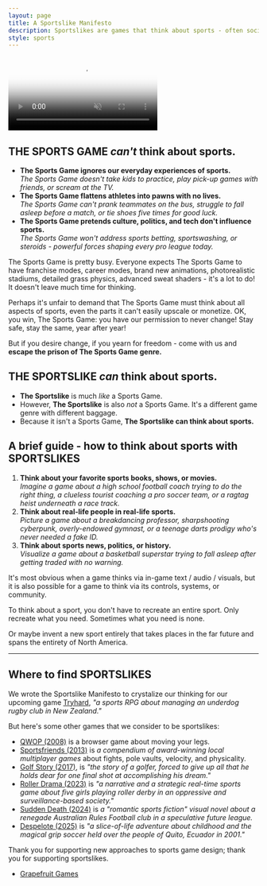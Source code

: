 ```yaml
---
layout: page
title: A Sportslike Manifesto
description: Sportslikes are games that think about sports - often socially, culturally, psychologically. They're LIKE Sports Games, but they're NOT.
style: sports
---
```


<video id="background-video" autoplay loop muted playsinline disablepictureinpicture poster="sportslike.jpg">
  <source src="sportslike.mp4" type="video/mp4">
</video>

## THE SPORTS GAME *can't* think about sports.

- **The Sports Game ignores our everyday experiences of sports.** <br /> *The Sports Game doesn't take kids to practice, play pick-up games with friends, or scream at the TV.*
- **The Sports Game flattens athletes into pawns with no lives.** <br /> *The Sports Game can't prank teammates on the bus, struggle to fall asleep before a match, or tie shoes five times for good luck.*
- **The Sports Game pretends culture, politics, and tech don't influence sports.** <br /> *The Sports Game won't address sports betting, sportswashing, or steroids - powerful forces shaping every pro league today.*

The Sports Game is pretty busy. Everyone expects The Sports Game to have franchise modes, career modes, brand new animations, photorealistic stadiums, detailed grass physics, advanced sweat shaders - it's a lot to do! It doesn't leave much time for thinking.

Perhaps it's unfair to demand that The Sports Game must think about all aspects of sports, even the parts it can't easily upscale or monetize. OK, you win, The Sports Game: you have our permission to never change! Stay safe, stay the same, year after year!

But if you desire change, if you yearn for freedom - come with us and **escape the prison of The Sports Game genre.**

## THE SPORTSLIKE *can* think about sports.

- **The Sportslike** is much *like* a Sports Game.
- However, **The Sportslike** is also *not* a Sports Game. It's a different game genre with different baggage.
- Because it isn't a Sports Game, **The Sportslike can think about sports.**

## A brief guide - how to think about sports with SPORTSLIKES

1. **Think about your favorite sports books, shows, or movies.** <br /> *Imagine a game about a high school football coach trying to do the right thing, a clueless tourist coaching a pro soccer team, or a ragtag heist underneath a race track.*
2. **Think about real-life people in real-life sports.** <br /> *Picture a game about a breakdancing professor, sharpshooting cyberpunk, overly-endowed gymnast, or a teenage darts prodigy who's never needed a fake ID.*
3. **Think about sports news, politics, or history.** <br /> *Visualize a game about a basketball superstar trying to fall asleep after getting traded with no warning.*

It's most obvious when a game thinks via in-game text / audio / visuals, but it is also possible for a game to think via its controls, systems, or community.

To think about a sport, you don't have to recreate an entire sport. Only recreate what you need. Sometimes what you need is none.

Or maybe invent a new sport entirely that takes places in the far future and spans the entirety of North America.

***

## Where to find SPORTSLIKES

We wrote the Sportslike Manifesto to crystalize our thinking for our upcoming game [Tryhard](https://tryhardgame.com), *"a sports RPG about managing an underdog rugby club in New Zealand."*

But here's some other games that we consider to be sportslikes:
- [QWOP (2008)](https://www.foddy.net/Athletics.html) is a browser game about moving your legs.
- [Sportsfriends (2013)](https://gutefabrik.com/sportsfriends/) is *a compendium of award-winning local multiplayer games* about fights, pole vaults, velocity, and physicality.
- [Golf Story (2017)](https://sidebargames.com/golfstory/), is *"the story of a golfer, forced to give up all that he holds dear for one final shot at accomplishing his dream."*
- [Roller Drama (2023)](https://www.open-lab.com/games/rollerdrama/) is *"a narrative and a strategic real-time sports game about five girls playing roller derby in an oppressive and surveillance-based society."*
- [Sudden Death (2024)](https://dominoclub.itch.io/sudden-death) is *a "romantic sports fiction" visual novel about a renegade Australian Rules Football club in a speculative future league.*
- [Despelote (2025)](https://despelote.game) is *"a slice-of-life adventure about childhood and the magical grip soccer held over the people of Quito, Ecuador in 2001."*

Thank you for supporting new approaches to sports game design; thank you for supporting sportslikes.

- [Grapefruit Games](https://grapefruitgames.com)
